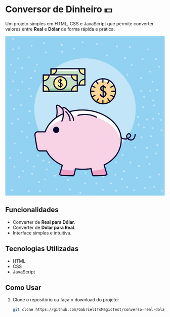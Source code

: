 # Conversor de Dinheiro 💵

Um projeto simples em HTML, CSS e JavaScript que permite converter valores entre **Real** e **Dólar** de forma rápida e prática.

![Imagem do Projeto](my-dolar.jpg) <!-- Substitua pelo nome do arquivo da sua imagem -->

## Funcionalidades

- Converter de **Real para Dólar**.
- Converter de **Dólar para Real**.
- Interface simples e intuitiva.

## Tecnologias Utilizadas

- HTML
- CSS
- JavaScript

## Como Usar

1. Clone o repositório ou faça o download do projeto:
   ```bash
   git clone https://github.com/GabrielITsMagicTest/converso-real-dolar-gabriel.git
